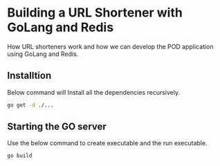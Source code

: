 # Building a URL Shortener with GoLang and Redis

How URL shorteners work and how we can develop the POD application using GoLang and Redis.

## Installtion

Below command will Install all the dependencies recursively. 

```bash
go get -d ./...
```

## Starting the GO server

Use the below command to create executable and the run executable.

```bash
go build
```


